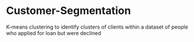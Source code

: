 # Customer-Segmentation
K-means clustering to identify clusters of clients within a dataset of people who applied for loan but were declined
